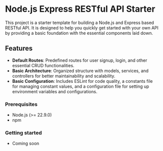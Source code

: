 # Node.js Express RESTful API Starter

This project is a starter template for building a Node.js and Express based RESTful API.
It is designed to help you quickly get started with your own API by providing a basic foundation with the essential components laid down.

## Features

- **Default Routes**: Predefined routes for user signup, login, and other essential CRUD functionalities.
- **Basic Architecture**: Organized structure with models, services, and controllers for better maintainability and scalability.
- **Basic Configuration**: Includes ESLint for code quality, a constants file for managing constant values, and a configuration file for setting up environment variables and configurations.

### Prerequisites
- Node.js (>= 22.9.0)
- npm

### Getting started
- Coming soon
